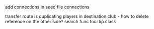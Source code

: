 add connections in seed file
connections

transfer route is duplicating players in destination club - how to delete reference on the other side?
search func
tool tip class

